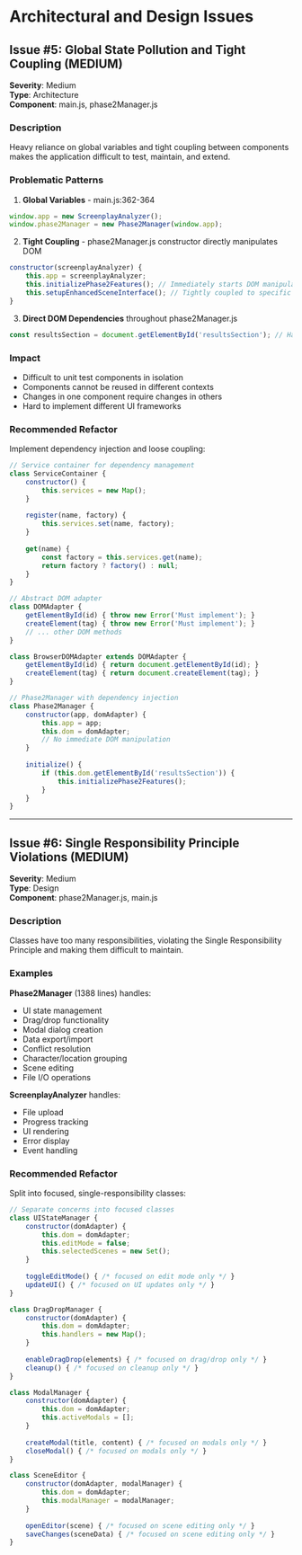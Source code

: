 # Architectural and Design Issues

## Issue #5: Global State Pollution and Tight Coupling (MEDIUM)

**Severity**: Medium  
**Type**: Architecture  
**Component**: main.js, phase2Manager.js  

### Description
Heavy reliance on global variables and tight coupling between components makes the application difficult to test, maintain, and extend.

### Problematic Patterns

1. **Global Variables** - main.js:362-364
```javascript
window.app = new ScreenplayAnalyzer();
window.phase2Manager = new Phase2Manager(window.app);
```

2. **Tight Coupling** - phase2Manager.js constructor directly manipulates DOM
```javascript
constructor(screenplayAnalyzer) {
    this.app = screenplayAnalyzer;
    this.initializePhase2Features(); // Immediately starts DOM manipulation
    this.setupEnhancedSceneInterface(); // Tightly coupled to specific DOM structure
}
```

3. **Direct DOM Dependencies** throughout phase2Manager.js
```javascript
const resultsSection = document.getElementById('resultsSection'); // Hard dependency
```

### Impact
- Difficult to unit test components in isolation
- Components cannot be reused in different contexts
- Changes in one component require changes in others
- Hard to implement different UI frameworks

### Recommended Refactor
Implement dependency injection and loose coupling:

```javascript
// Service container for dependency management
class ServiceContainer {
    constructor() {
        this.services = new Map();
    }
    
    register(name, factory) {
        this.services.set(name, factory);
    }
    
    get(name) {
        const factory = this.services.get(name);
        return factory ? factory() : null;
    }
}

// Abstract DOM adapter
class DOMAdapter {
    getElementById(id) { throw new Error('Must implement'); }
    createElement(tag) { throw new Error('Must implement'); }
    // ... other DOM methods
}

class BrowserDOMAdapter extends DOMAdapter {
    getElementById(id) { return document.getElementById(id); }
    createElement(tag) { return document.createElement(tag); }
}

// Phase2Manager with dependency injection
class Phase2Manager {
    constructor(app, domAdapter) {
        this.app = app;
        this.dom = domAdapter;
        // No immediate DOM manipulation
    }
    
    initialize() {
        if (this.dom.getElementById('resultsSection')) {
            this.initializePhase2Features();
        }
    }
}
```

---

## Issue #6: Single Responsibility Principle Violations (MEDIUM)

**Severity**: Medium  
**Type**: Design  
**Component**: phase2Manager.js, main.js  

### Description
Classes have too many responsibilities, violating the Single Responsibility Principle and making them difficult to maintain.

### Examples

**Phase2Manager** (1388 lines) handles:
- UI state management
- Drag/drop functionality  
- Modal dialog creation
- Data export/import
- Conflict resolution
- Character/location grouping
- Scene editing
- File I/O operations

**ScreenplayAnalyzer** handles:
- File upload
- Progress tracking
- UI rendering
- Error display
- Event handling

### Recommended Refactor
Split into focused, single-responsibility classes:

```javascript
// Separate concerns into focused classes
class UIStateManager {
    constructor(domAdapter) {
        this.dom = domAdapter;
        this.editMode = false;
        this.selectedScenes = new Set();
    }
    
    toggleEditMode() { /* focused on edit mode only */ }
    updateUI() { /* focused on UI updates only */ }
}

class DragDropManager {
    constructor(domAdapter) {
        this.dom = domAdapter;
        this.handlers = new Map();
    }
    
    enableDragDrop(elements) { /* focused on drag/drop only */ }
    cleanup() { /* focused on cleanup only */ }
}

class ModalManager {
    constructor(domAdapter) {
        this.dom = domAdapter;
        this.activeModals = [];
    }
    
    createModal(title, content) { /* focused on modals only */ }
    closeModal() { /* focused on modals only */ }
}

class SceneEditor {
    constructor(domAdapter, modalManager) {
        this.dom = domAdapter;
        this.modalManager = modalManager;
    }
    
    openEditor(scene) { /* focused on scene editing only */ }
    saveChanges(sceneData) { /* focused on scene editing only */ }
}
```